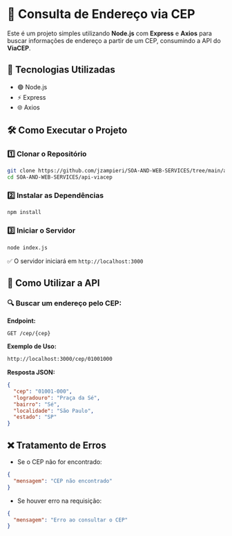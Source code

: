 # 📌 Consulta de Endereço via CEP

Este é um projeto simples utilizando **Node.js** com **Express** e **Axios** para buscar informações de endereço a partir de um CEP, consumindo a API do **ViaCEP**.

## 🚀 Tecnologias Utilizadas
- 🟢 Node.js
- ⚡ Express
- 🌐 Axios

## 🛠 Como Executar o Projeto

### 1️⃣ Clonar o Repositório
```bash
git clone https://github.com/jzampieri/SOA-AND-WEB-SERVICES/tree/main/api-viacep
cd SOA-AND-WEB-SERVICES/api-viacep
```

### 2️⃣ Instalar as Dependências
```bash
npm install
```

### 3️⃣ Iniciar o Servidor
```bash
node index.js
```
✅ O servidor iniciará em `http://localhost:3000`

## 📡 Como Utilizar a API

### 🔍 Buscar um endereço pelo CEP:
**Endpoint:**
```
GET /cep/{cep}
```
**Exemplo de Uso:**
```bash
http://localhost:3000/cep/01001000
```

**Resposta JSON:**
```json
{
  "cep": "01001-000",
  "logradouro": "Praça da Sé",
  "bairro": "Sé",
  "localidade": "São Paulo",
  "estado": "SP"
}
```

## ❌ Tratamento de Erros
- Se o CEP não for encontrado:
```json
{
  "mensagem": "CEP não encontrado"
}
```
- Se houver erro na requisição:
```json
{
  "mensagem": "Erro ao consultar o CEP"
}
```

